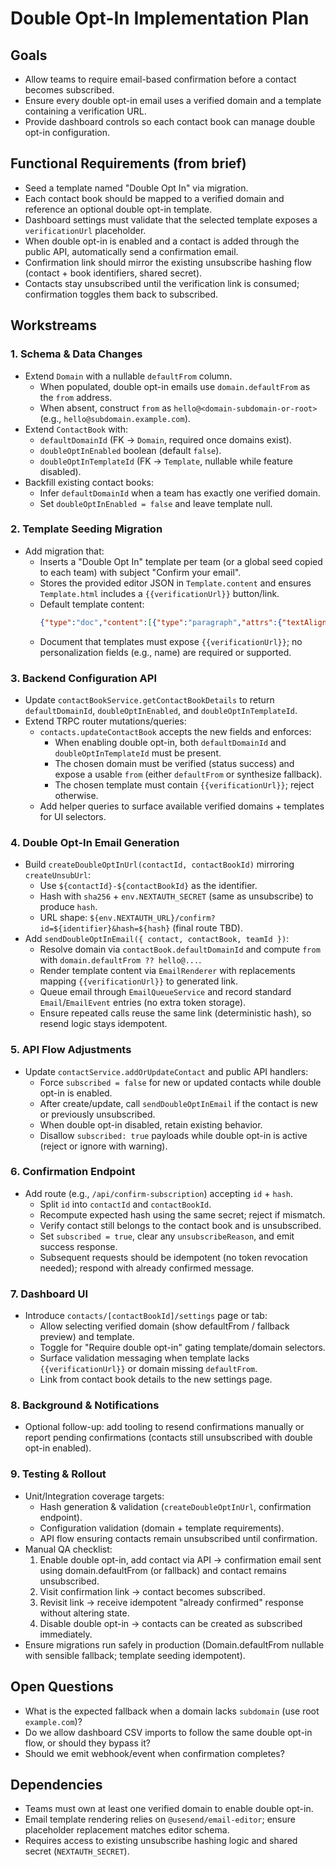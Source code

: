 # Double Opt-In Implementation Plan

## Goals
- Allow teams to require email-based confirmation before a contact becomes subscribed.
- Ensure every double opt-in email uses a verified domain and a template containing a verification URL.
- Provide dashboard controls so each contact book can manage double opt-in configuration.

## Functional Requirements (from brief)
- Seed a template named "Double Opt In" via migration.
- Each contact book should be mapped to a verified domain and reference an optional double opt-in template.
- Dashboard settings must validate that the selected template exposes a `verificationUrl` placeholder.
- When double opt-in is enabled and a contact is added through the public API, automatically send a confirmation email.
- Confirmation link should mirror the existing unsubscribe hashing flow (contact + book identifiers, shared secret).
- Contacts stay unsubscribed until the verification link is consumed; confirmation toggles them back to subscribed.

## Workstreams

### 1. Schema & Data Changes
- Extend `Domain` with a nullable `defaultFrom` column.
  - When populated, double opt-in emails use `domain.defaultFrom` as the `from` address.
  - When absent, construct `from` as `hello@<domain-subdomain-or-root>` (e.g., `hello@subdomain.example.com`).
- Extend `ContactBook` with:
  - `defaultDomainId` (FK → `Domain`, required once domains exist).
  - `doubleOptInEnabled` boolean (default `false`).
  - `doubleOptInTemplateId` (FK → `Template`, nullable while feature disabled).
- Backfill existing contact books:
  - Infer `defaultDomainId` when a team has exactly one verified domain.
  - Set `doubleOptInEnabled = false` and leave template null.

### 2. Template Seeding Migration
- Add migration that:
  - Inserts a "Double Opt In" template per team (or a global seed copied to each team) with subject "Confirm your email".
  - Stores the provided editor JSON in `Template.content` and ensures `Template.html` includes a `{{verificationUrl}}` button/link.
  - Default template content:
    ```json
    {"type":"doc","content":[{"type":"paragraph","attrs":{"textAlign":null},"content":[{"type":"text","text":"Hey there,"}]},{"type":"paragraph","attrs":{"textAlign":null},"content":[{"type":"text","text":"Welcome to [Product name]. Please click the link below to verify your email address to get started."}]},{"type":"paragraph","attrs":{"textAlign":null}},{"type":"button","attrs":{"component":"button","text":"Confirm","url":"{{verificationUrl}}","alignment":"left","borderRadius":"4","borderWidth":"1","buttonColor":"rgb(0, 0, 0)","borderColor":"rgb(0, 0, 0)","textColor":"rgb(255, 255, 255)"}},{"type":"paragraph","attrs":{"textAlign":null}},{"type":"paragraph","attrs":{"textAlign":null},"content":[{"type":"text","text":"Best"}]}]}
    ```
  - Document that templates must expose `{{verificationUrl}}`; no personalization fields (e.g., name) are required or supported.

### 3. Backend Configuration API
- Update `contactBookService.getContactBookDetails` to return `defaultDomainId`, `doubleOptInEnabled`, and `doubleOptInTemplateId`.
- Extend TRPC router mutations/queries:
  - `contacts.updateContactBook` accepts the new fields and enforces:
    - When enabling double opt-in, both `defaultDomainId` and `doubleOptInTemplateId` must be present.
    - The chosen domain must be verified (status success) and expose a usable `from` (either `defaultFrom` or synthesize fallback).
    - The chosen template must contain `{{verificationUrl}}`; reject otherwise.
  - Add helper queries to surface available verified domains + templates for UI selectors.

### 4. Double Opt-In Email Generation
- Build `createDoubleOptInUrl(contactId, contactBookId)` mirroring `createUnsubUrl`:
  - Use `${contactId}-${contactBookId}` as the identifier.
  - Hash with `sha256` + `env.NEXTAUTH_SECRET` (same as unsubscribe) to produce `hash`.
  - URL shape: `${env.NEXTAUTH_URL}/confirm?id=${identifier}&hash=${hash}` (final route TBD).
- Add `sendDoubleOptInEmail({ contact, contactBook, teamId })`:
  - Resolve domain via `contactBook.defaultDomainId` and compute `from` with `domain.defaultFrom ?? hello@...`.
  - Render template content via `EmailRenderer` with replacements mapping `{{verificationUrl}}` to generated link.
  - Queue email through `EmailQueueService` and record standard `Email`/`EmailEvent` entries (no extra token storage).
  - Ensure repeated calls reuse the same link (deterministic hash), so resend logic stays idempotent.

### 5. API Flow Adjustments
- Update `contactService.addOrUpdateContact` and public API handlers:
  - Force `subscribed = false` for new or updated contacts while double opt-in is enabled.
  - After create/update, call `sendDoubleOptInEmail` if the contact is new or previously unsubscribed.
  - When double opt-in disabled, retain existing behavior.
  - Disallow `subscribed: true` payloads while double opt-in is active (reject or ignore with warning).

### 6. Confirmation Endpoint
- Add route (e.g., `/api/confirm-subscription`) accepting `id` + `hash`.
  - Split `id` into `contactId` and `contactBookId`.
  - Recompute expected hash using the same secret; reject if mismatch.
  - Verify contact still belongs to the contact book and is unsubscribed.
  - Set `subscribed = true`, clear any `unsubscribeReason`, and emit success response.
  - Subsequent requests should be idempotent (no token revocation needed); respond with already confirmed message.

### 7. Dashboard UI
- Introduce `contacts/[contactBookId]/settings` page or tab:
  - Allow selecting verified domain (show defaultFrom / fallback preview) and template.
  - Toggle for "Require double opt-in" gating template/domain selectors.
  - Surface validation messaging when template lacks `{{verificationUrl}}` or domain missing `defaultFrom`.
  - Link from contact book details to the new settings page.

### 8. Background & Notifications
- Optional follow-up: add tooling to resend confirmations manually or report pending confirmations (contacts still unsubscribed with double opt-in enabled).

### 9. Testing & Rollout
- Unit/Integration coverage targets:
  - Hash generation & validation (`createDoubleOptInUrl`, confirmation endpoint).
  - Configuration validation (domain + template requirements).
  - API flow ensuring contacts remain unsubscribed until confirmation.
- Manual QA checklist:
  1. Enable double opt-in, add contact via API → confirmation email sent using domain.defaultFrom (or fallback) and contact remains unsubscribed.
  2. Visit confirmation link → contact becomes subscribed.
  3. Revisit link → receive idempotent "already confirmed" response without altering state.
  4. Disable double opt-in → contacts can be created as subscribed immediately.
- Ensure migrations run safely in production (Domain.defaultFrom nullable with sensible fallback; template seeding idempotent).

## Open Questions
- What is the expected fallback when a domain lacks `subdomain` (use root `example.com`)?
- Do we allow dashboard CSV imports to follow the same double opt-in flow, or should they bypass it?
- Should we emit webhook/event when confirmation completes?

## Dependencies
- Teams must own at least one verified domain to enable double opt-in.
- Email template rendering relies on `@usesend/email-editor`; ensure placeholder replacement matches editor schema.
- Requires access to existing unsubscribe hashing logic and shared secret (`NEXTAUTH_SECRET`).

